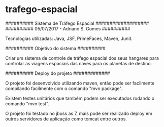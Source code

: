 # trafego-espacial

########## Sistema de Tráfego Espacial ###################
########## 05/07/2017 - Adriano S. Gomes 				##########

Tecnologias utilizadas: Java, JSF, PrimeFaces, Maven, Junit.

########## Objetivo do sistema	##########

Criar um sistema de controle de tráfego espacial dos seus hangares 
para controlar as viagens espaciais das naves para os planetas de 
destino.

########## Deploy do projeto #############

O projeto foi desenvolvido utilizando maven,
então pode ser facilmente compilando facilmente com o comando 
"mvn package".

Existem testes unitários que também podem ser
executados rodando o comando "mvn test".

O projeto foi testado no jboss as 7, mais pode ser realizado deploy
em outros servidores de aplicação como tomcat entre outros.
